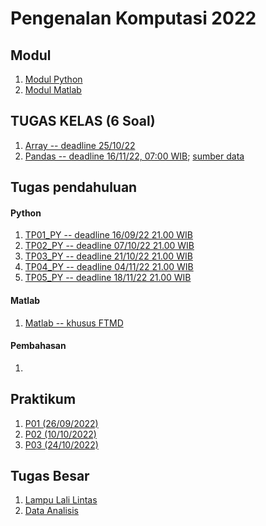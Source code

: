 # Pengenalan Komputasi 2022

## Modul
1. [Modul Python](https://drive.google.com/file/d/10RDwHRX0NB__jwEvvhGXZu_8Ac2wRaoD/view?usp=drivesdk)
2. [Modul Matlab](https://drive.google.com/file/d/10JNcnq57Zb8H33Mbrw-2kc5EG79fDAle/view?usp=drivesdk)

## TUGAS KELAS (6 Soal)
1. [Array -- deadline 25/10/22](https://drive.google.com/file/d/1CFKugUNyo6HHc0MGve69U930PvDiaOLo/view?usp=sharing)
2. [Pandas -- deadline 16/11/22, 07:00 WIB](https://drive.google.com/file/d/12y2m2URinscfC9GO6DZte258FPHH57Vg/view?usp=share_link); 
[sumber data](https://drive.google.com/drive/folders/1qr8DeptHtvWFtw_gNV2-2hd0Wd6iohnq?usp=sharing)

## Tugas pendahuluan
#### Python
1. [TP01_PY -- deadline 16/09/22 21.00 WIB](https://drive.google.com/file/d/10EpGvNo2cfC0MxfcRSRl_f-FlPASFt72/view?usp=drivesdk)
2. [TP02_PY -- deadline 07/10/22 21.00 WIB](https://drive.google.com/file/d/1PmydGRV4gJYR3sxr4kXKiZBVkQI9a-Kl/view?usp=sharing)
3. [TP03_PY -- deadline 21/10/22 21.00 WIB](https://drive.google.com/file/d/1poYRkKv6eBaiVg6jkgMxPcD8QuDpaIAt/view?usp=sharing)
4. [TP04_PY -- deadline 04/11/22 21.00 WIB](https://drive.google.com/file/d/1_rOTDgW7cpbE604cBzl8ZUlZbjfucG0w/view?usp=share_link)
5. [TP05_PY -- deadline 18/11/22 21.00 WIB](https://drive.google.com/drive/folders/1YN1r4y37hVqt2DcwkaMOSY4lxQBhdHIT?usp=sharing)

#### Matlab
1. [Matlab -- khusus FTMD](https://drive.google.com/file/d/10EizsK63e9LO7HpRqq4Fo8GoS7DJBW-S/view?usp=drivesdk)

#### Pembahasan
1. 

## Praktikum
1. [P01 (26/09/2022)](https://github.com/dinagoethe/dinagoethe.github.io/blob/master/pk/praktek1.md)
2. [P02 (10/10/2022)](https://github.com/dinagoethe/pengkom/blob/main/praktikum/P02.md)
3. [P03 (24/10/2022)](https://github.com/dinagoethe/pengkom/blob/main/praktikum/p03.md)

## Tugas Besar
1. [Lampu Lali Lintas](https://github.com/dinagoethe/pengkom/blob/main/tb/desc.md)
2. [Data Analisis](https://github.com/dinagoethe/pengkom/blob/main/tb/dtanalis/desc2.md)
